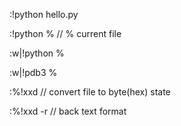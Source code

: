 :!python hello.py

:!python %  // % current file

:w|!python %

:w|!pdb3 %

:%!xxd      // convert file to byte(hex) state

:%!xxd -r   // back text format